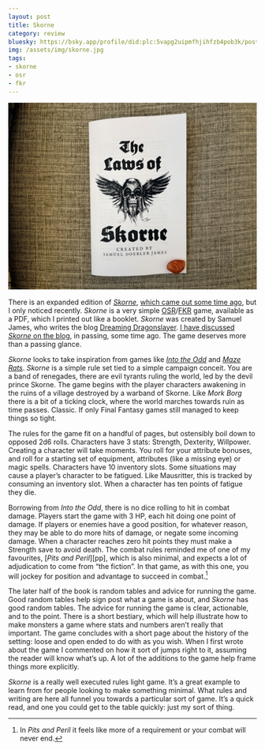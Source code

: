 ```yaml
---
layout: post
title: Skorne
category: review
bluesky: https://bsky.app/profile/did:plc:5vapg2uipmfhjihfzb4pob3k/post/3lglbl6tdu22q
img: /assets/img/skorne.jpg
tags:
- skorne
- osr
- fkr
---
```


![Skorne booklet on my sofa](/assets/img/skorne.jpg)

There is an expanded edition of *[Skorne][]*, [which came out some time ago][update], but I only noticed recently. *Skorne* is a very simple [OSR][]/[FKR][] game, available as a PDF, which I printed out like a booklet. *Skorne* was created by Samuel James, who writes the blog [Dreaming Dragonslayer][dd]. [I have discussed *Skorne* on the blog][old-skorne], in passing, some time ago. The game deserves more than a passing glance.

*Skorne* looks to take inspiration from games like [*Into the Odd*][ito] and *[Maze Rats][mazerats]*. *Skorne* is a simple rule set tied to a simple campaign conceit. You are a band of renegades, there are evil tyrants ruling the world, led by the devil prince Skorne. The game begins with the player characters awakening in the ruins of a village destroyed by a warband of Skorne. Like *Mork Borg* there is a bit of a ticking clock, where the world marches towards ruin as time passes. Classic. If only Final Fantasy games still managed to keep things so tight. 

The rules for the game fit on a handful of pages, but ostensibly boil down to opposed 2d6 rolls. Characters have 3 stats: Strength, Dexterity, Willpower. Creating a character will take moments. You roll for your attribute bonuses, and roll for a starting set of equipment, attributes (like a missing eye) or magic spells. Characters have 10 inventory slots. Some situations may cause a player’s character to be fatigued. Like Mausritter, this is tracked by consuming an inventory slot. When a character has ten points of fatigue they die.

Borrowing from *Into the Odd*, there is no dice rolling to hit in combat damage. Players start the game with 3 HP, each hit doing one point of damage. If players or enemies have a good position, for whatever reason, they may be able to do more hits of damage, or negate some incoming damage. When a character reaches zero hit points they must make a Strength save to avoid death. The combat rules reminded me of one of my favourites, [*Pits and Peril*][pp], which is also minimal, and expects a lot of adjudication to come from “the fiction”. In that game, as with this one, you will jockey for position and advantage to succeed in combat.[^1]

The later half of the book is random tables and advice for running the game. Good random tables help sign post what a game is about, and *Skorne* has good random tables. The advice for running the game is clear, actionable, and to the point. There is a short bestiary, which will help illustrate how to make monsters a game where stats and numbers aren’t really that important. The game concludes with a short page about the history of the setting: loose and open ended to do with as you wish. When I first wrote about the game I commented on how it sort of jumps right to it, assuming the reader will know what’s up. A lot of the additions to the game help frame things more explicitly.

*Skorne* is a really well executed rules light game. It’s a great example to learn from for people looking to make something minimal. What rules and writing are here all funnel you towards a particular sort of game. It’s a quick read, and one you could get to the table quickly: just my sort of thing.


[^1]: In *Pits and Peril* it feels like more of a requirement or your combat will never end.

[skorne]: https://dreamingdragonslayer.itch.io/skorne
[update]: https://dreamingdragonslayer.wordpress.com/2025/01/14/skorne-v2-1-update/
[osr]: /blog/negative-space-reprise/
[fkr]: https://undergroundadv.blogspot.com/2020/09/explaining-free-kriegsspiel-to-various.html
[old-skorne]: /blog/paradigms-and-gaming/
[ito]: /microblog/into-the-odd/
[mazerats]: https://www.drivethrurpg.com/en/product/197158/maze-rats
[dd]: https://dreamingdragonslayer.wordpress.com/